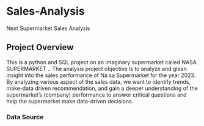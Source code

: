 # Sales-Analysis
Next Supermarket Sales Analysis

## Project Overview

This is a python and SQL project on an imaginary supermarket called NASA SUPERMARKET .. The analysis project objective is to analyze and glean insight into the sales performance of Na sa Supermarket for the year 2023. By analyzing various aspect of the sales data, we want to identify trends, make-data driven recommendation, and gain a deeper understanding of the supermarket’s (company) performance to answer critical questions and help the supermarket make data-driven decisions.

### Data Source 
